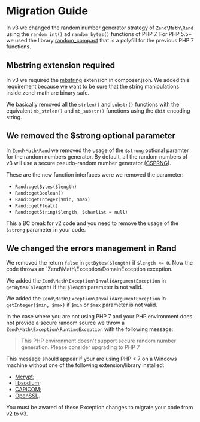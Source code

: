 # Migration Guide

In v3 we changed the random number generator strategy of `Zend\Math\Rand` using
the `random_int()` ad `random_bytes()` functions of PHP 7. For PHP 5.5+ we used
the library [random_compact](https://github.com/paragonie/random_compat) that is
a polyfill for the previous PHP 7 functions.


## Mbstring extension required

In v3 we required the [mbstring](http://php.net/manual/en/book.mbstring.php)
extension in composer.json. We added this requirement because we want to be sure
that the string manipulations inside zend-math are binary safe.

We basically removed all the `strlen()` and `substr()` functions with the
equivalent `mb_strlen()` and `mb_substr()` functions using the `8bit` encoding
string.

## We removed the $strong optional parameter

In `Zend\Math\Rand` we removed the usage of the `$strong` optional paramter for the
random numbers generator. By default, all the random numbers of v3 will use
a secure pseudo-random number generator ([CSPRNG](https://en.wikipedia.org/wiki/Cryptographically_secure_pseudorandom_number_generator)).

These are the new function interfaces were we removed the parameter:

- `Rand::getBytes($length)`
- `Rand::getBoolean()`
- `Rand::getInteger($min, $max)`
- `Rand::getFloat()`
- `Rand::getString($length, $charlist = null)`

This a BC break for v2 code and you need to remove the usage of the `$strong`
parameter in your code.

## We changed the errors management in Rand

We removed the return `false` in `getBytes($length)` if `$length <= 0`.
Now the code throws an `Zend\Math\Exception\DomainException exception.

We added the `Zend\Math\Exception\InvalidArgumentException` in `getBytes($length)`
if the `$length` parameter is not valid.

We added the `Zend\Math\Exception\InvalidArgumentException` in `getInteger($min, $max)`
if `$min` or `$max` parameter is not valid.

In the case where you are not using PHP 7 and your PHP environment does not
provide a secure random source we throw a `Zend\Math\Exception\RuntimeException`
with the following message:

> This PHP environment doesn't support secure random number generation.
> Please consider upgrading to PHP 7

This message should appear if your are using PHP < 7 on a Windows machine
without one of the following extension/library installed:

- [Mcrypt](http://php.net/manual/en/book.mcrypt.php);
- [libsodium](https://pecl.php.net/package/libsodium);
- [CAPICOM](https://en.wikipedia.org/wiki/CAPICOM);
- [OpenSSL](http://php.net/manual/en/book.openssl.php).

You must be awared of these Exception changes to migrate your code from v2 to v3.
